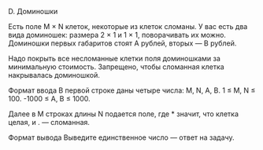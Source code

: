 D. Доминошки

Есть поле M × N клеток, некоторые из клеток сломаны. У вас есть два вида доминошек: размера 2 × 1 и 1 × 1, поворачивать их можно. Доминошки первых габаритов стоят A рублей, вторых — B рублей.

Надо покрыть все несломанные клетки поля доминошками за минимальную стоимость. Запрещено, чтобы сломанная клетка накрывалась доминошкой.

Формат ввода
В первой строке даны четыре числа: M, N, A, B. 1 ≤ M, N ≤ 100. -1000 ≤ A, B ≤ 1000.

Далее в M строках длины N подается поле, где * значит, что клетка целая, и . — сломанная.

Формат вывода
Выведите единственное число — ответ на задачу.
